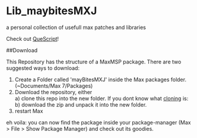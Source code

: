 # Lib_maybitesMXJ
a personal collection of usefull max patches and libraries

Check out [QueScript](https://github.com/maybites/Lib_QueScriptMax)!

##Download

This Repository has the structure of a MaxMSP package. There are two suggested ways to download:

1. Create a Folder called 'mayBitesMXJ' inside the Max packages folder. (~Documents/Max 7/Packages)  
2. Download the repository, either  
a) clone this repo into the new folder. If you dont know what [cloning](https://help.github.com/articles/cloning-a-repository/) is:  
b) download the zip and unpack it into the new folder.  
3. restart Max  

eh voila: you can now find the package inside your package-manager (Max > File > Show Package Manager) and check out its goodies.


